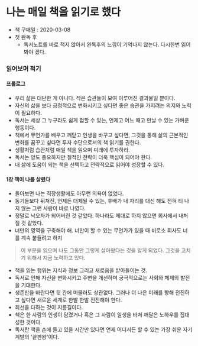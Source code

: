 # 나는 매일 책을 읽기로 했다

- 책 구매일 : 2020-03-08
- 첫 완독 후
  - 독서노트를 바로 적지 않아서 완독후의 느낌이 기억나지 않는다. 다시한번 읽어봐야 겠다.

### 읽어보며 적기

#### 프롤로그

- 우리 삶은 대단한 게 아니다. 작은 습관들이 모여 이루어진 결과물일 뿐이다.
- 자신의 삶을 보다 긍정적으로 변화시키고 싶다면 좋은 습관을 가지려는 의지와 노력이 필요하다.
- 독서는 세상 그 누구라도 쉽게 접할 수 있는, 언제고 어느 때고 만날 수 있는 가벼운 행동이다.
- 책에서 무언가를 배우고 깨닫고 인생을 바꾸고 싶다면, 그것을 통해 삶의 근본적인 변화를 꿈꾸고 싶다면 투자 수단으로서의 책 읽기를 권한다.
- 생활처럼 습관처럼 매일 책을 읽으며 미래에 투자하라.
- 독서는 양도 중요하지만 질적인 전략이 더욱 핵심이 되어야 한다.
- 내 삶에 도움이 되는 책을 선택하고 전략적으로 읽어야 성장할 수 있다.

#### 1장 책이 나를 살렸다

- 돌아보면 나는 직장생활에도 아무런 의욕이 없었다.
- 동기들보다 뒤쳐진, 언제든 대체될 수 있는, 후배가 내 자리를 대신 해도 전혀 티 나지 않는 그런 사람이 바로 나였다.
- 정말로 낙오자가 되어버린 것 같았다. 하나라도 제대로 하지 않으면 회사에서 내처질 것 같았다.
- 너만의 영역을 구축해야 해. 너만이 할 수 있는 무언가가 있을 때 비로소 회사도 너를 계속 붙들려고 하지

> 이 부분을 읽으며 나도 그동안 그렇게 살아왔다는 것을 알게 되었다. 그것을 고치기 위해서 지금 노력하고 있다.

- 책을 읽는 행위는 지식과 정보 그리고 새로움을 받아들이는 것.
- 독서로 인해 자신을 변화시키고 주변을 개선하며 궁극적으로는 사회와 체제의 발전을 기대한다.
- 생존만을 바란다면 뒷 칸에 머물러도 상관없다. 그러나 더 나은 미래를 향해 전진하고 싶다면 새로운 세계로 한발 한발 전진해야 한다.
- 최선을 다하는 것이 지름길이다.
- 책은 한 사람의 인생이 담겼거나 혹은 그 사람이 일생을 바쳐 깨달은 노하우를 집대성한 것이다.
- 독서란 책을 손에 들고 있을 시간만 있다면 언제 어디서든 할 수 있는 가장 쉬운 자기계발의 '끝판왕'이다.